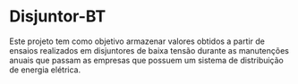 # Disjuntor-BT

Este projeto tem como objetivo armazenar valores obtidos a partir de ensaios realizados em disjuntores de baixa tensão durante as manutenções anuais
que passam as empresas que possuem um sistema de distribuição de energia elétrica.
